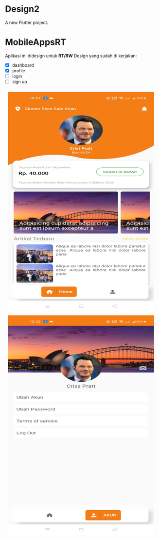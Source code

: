 # Design2

A new Flutter project.

# MobileAppsRT

Aplikasi ini didesign untuk **RT/RW**
Design yang sudah di kerjakan:
- [x] dashboard
- [x] profile
- [ ] login
- [ ] sign up

<div style="float:left;margin: 5px;">
  <img src="https://github.com/surya432/MobileAppsRT/blob/master/images/Screenshot_2020-09-27-10-31-02-75_6d24e7f75c8ffc66ede6105f573039d5.jpg?raw=true" width="480" height="720" style="margin: 5px;">
<img src="https://github.com/surya432/MobileAppsRT/blob/master/images/Screenshot_2020-09-27-10-32-11-86_6d24e7f75c8ffc66ede6105f573039d5.jpg?raw=true" width="480" height="720" style="margin: 5px;">

  </div>
